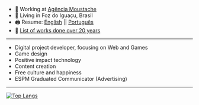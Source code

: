 - 🔭 Working at [Agência Moustache](https://agenciamoustache.com.br/)
- 🏡 Living in Foz do Iguaçu, Brasil
- 🖨️ Resume: [English](https://docs.google.com/document/d/1i-6HKnLiflpMKr-s-oEDNvomyNZJNFkzssZszIxM0hc/edit?usp=sharing) || [Português](https://docs.google.com/document/d/11fNTnAKtVWCrLXvilo4qAZ3me_bD062zWdHggumR0Tw/)
- 💾 [List of works done over 20 years](https://christhian.com.br/lista-de-trabalhos/)

---

- Digital project developer, focusing on Web and Games
- Game design
- Positive impact technology
- Content creation
- Free culture and happiness
- ESPM Graduated Communicator (Advertising)

---

[![Top Langs](https://github-readme-stats.vercel.app/api/top-langs/?username=gruhh&langs_count=8)](https://github.com/anuraghazra/github-readme-stats)
